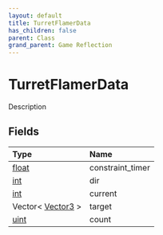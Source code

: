 ```yaml
---
layout: default
title: TurretFlamerData
has_children: false
parent: Class
grand_parent: Game Reflection
---
```

# TurretFlamerData
Description 

## Fields

| Type | Name |
|:----------|:--------------|
| [float](/riftbreaker-wiki/docs/game-reflection/components/float/) | constraint_timer |
| [int](/riftbreaker-wiki/docs/game-reflection/enums/int/) | dir |
| [int](/riftbreaker-wiki/docs/game-reflection/enums/int/) | current |
| Vector< [Vector3](/riftbreaker-wiki/docs/game-reflection/classes/vector3/) > | target |
| [uint](/riftbreaker-wiki/docs/game-reflection/components/uint/) | count |

